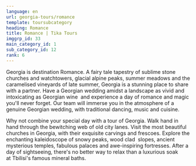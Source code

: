 ```yaml
---
language: en
url: georgia-tours/romance
template: toursubcategory
heading: Romance
title: Romance | Tika Tours
imggrp_id: 33
main_category_id: 1
sub_category_id: 12
rank: 6
---
```

<div class="row content-row"><!-- 1298 (2)-->
<div class="col-xs-12 col-sm-6 col-md-6"><!-- 1728 -->

Georgia is destination Romance. A fairy tale tapestry of sublime stone churches and
watchtowers, glacial alpine peaks, summer meadows and the caramelised vineyards
of late summer, Georgia is a stunning place to share with a partner. Have a Georgian
wedding amidst a landscape as vivid and intoxicating as Georgian wine  and experience
a day of romance and magic you'll never forget. Our team will immerse you in the
atmosphere of a genuine Georgian wedding, with traditional dancing, music and cuisine.

</div>

<div class="col-xs-12 col-sm-6 col-md-6"><!-- 1729 -->

Why not combine your special day with a tour of Georgia. Walk hand in hand through
the bewitching web of old city lanes. Visit the most beautiful churches in Georgia,
with their exquisite carvings and frescoes. Explore the enchanting kaleidoscope
of snowy peaks, wood clad  slopes, ancient mysterious temples, fabulous palaces
and awe\-inspiring fortresses. After a day of sightseeing, there's no better way
to relax than a luxurious soak at Tbilisi's famous mineral baths.

</div>

</div>
